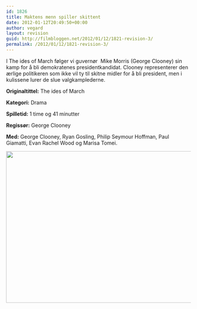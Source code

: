 ```yaml
---
id: 1826
title: Maktens menn spiller skittent
date: 2012-01-12T20:49:50+00:00
author: vegard
layout: revision
guid: http://filmbloggen.net/2012/01/12/1821-revision-3/
permalink: /2012/01/12/1821-revision-3/
---
```

I The ides of March følger vi guvernør  Mike Morris (George Clooney) sin kamp for å bli demokratenes presidentkandidat. Clooney representerer den ærlige politikeren som ikke vil ty til skitne midler for å bli president, men i kulissene lurer de slue valgkamplederne.

<!--more-->

**Originaltittel:** The ides of March

**Kategori:** Drama

**Spilletid:** 1 time og 41 minutter

**Regissør:** George Clooney

**Med:** George Clooney, Ryan Gosling, Philip Seymour Hoffman, Paul Giamatti, Evan Rachel Wood og Marisa Tomei.

<a href="http://filmbloggen.net/?attachment_id=1824" rel="attachment wp-att-1824"><img class="alignnone size-large wp-image-1824" style="border-style: initial;border-color: initial" src="http://filmbloggen.net/wp-content/uploads//2012/01/nouriqq16-620x413.jpg" alt="" width="620" height="413" /></a>